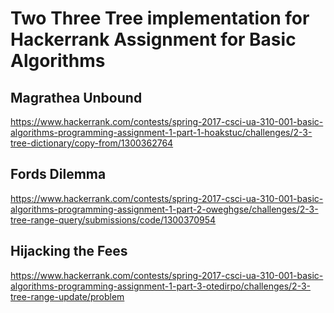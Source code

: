 # Two Three Tree implementation for Hackerrank Assignment for Basic Algorithms
## Magrathea Unbound
https://www.hackerrank.com/contests/spring-2017-csci-ua-310-001-basic-algorithms-programming-assignment-1-part-1-hoakstuc/challenges/2-3-tree-dictionary/copy-from/1300362764
## Fords Dilemma
https://www.hackerrank.com/contests/spring-2017-csci-ua-310-001-basic-algorithms-programming-assignment-1-part-2-oweghgse/challenges/2-3-tree-range-query/submissions/code/1300370954
## Hijacking the Fees
https://www.hackerrank.com/contests/spring-2017-csci-ua-310-001-basic-algorithms-programming-assignment-1-part-3-otedirpo/challenges/2-3-tree-range-update/problem